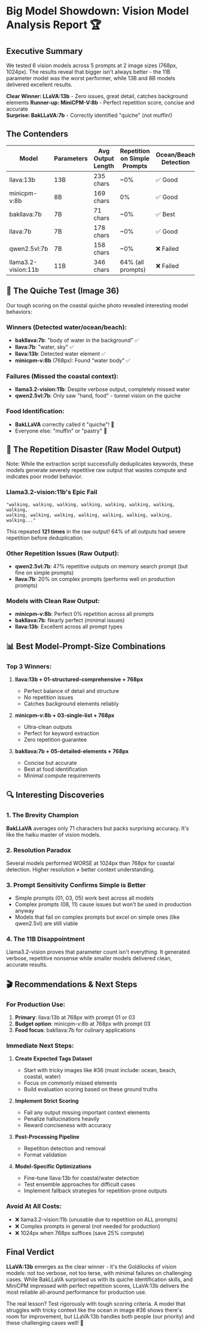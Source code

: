 # Big Model Showdown: Vision Model Analysis Report 🏆

## Executive Summary

We tested 6 vision models across 5 prompts at 2 image sizes (768px, 1024px). The results reveal that bigger isn't always better - the 11B parameter model was the worst performer, while 13B and 8B models delivered excellent results.

**Clear Winner: LLaVA:13b** - Zero issues, great detail, catches background elements
**Runner-up: MiniCPM-V:8b** - Perfect repetition score, concise and accurate  
**Surprise: BakLLaVA:7b** - Correctly identified "quiche" (not muffin!)

## The Contenders

| Model | Parameters | Avg Output Length | Repetition on Simple Prompts | Ocean/Beach Detection |
|-------|------------|-------------------|------------------------------|----------------------|
| llava:13b | 13B | 235 chars | ~0% | ✅ Good |
| minicpm-v:8b | 8B | 169 chars | 0% | ✅ Good |
| bakllava:7b | 7B | 71 chars | ~0% | ✅ Best |
| llava:7b | 7B | 178 chars | ~0% | ✅ Good |
| qwen2.5vl:7b | 7B | 158 chars | ~0% | ❌ Failed |
| llama3.2-vision:11b | 11B | 346 chars | 64% (all prompts) | ❌ Failed |

## 🎯 The Quiche Test (Image 36)

Our tough scoring on the coastal quiche photo revealed interesting model behaviors:

### Winners (Detected water/ocean/beach):
- **bakllava:7b**: "body of water in the background" ✅
- **llava:7b**: "water, sky" ✅
- **llava:13b**: Detected water element ✅
- **minicpm-v:8b** (768px): Found "water body" ✅

### Failures (Missed the coastal context):
- **llama3.2-vision:11b**: Despite verbose output, completely missed water
- **qwen2.5vl:7b**: Only saw "hand, food" - tunnel vision on the quiche

### Food Identification:
- **BakLLaVA** correctly called it "quiche"! 🥧
- Everyone else: "muffin" or "pastry" 🧁

## 🚨 The Repetition Disaster (Raw Model Output)

Note: While the extraction script successfully deduplicates keywords, these models generate severely repetitive raw output that wastes compute and indicates poor model behavior.

### Llama3.2-vision:11b's Epic Fail
```
"walking, walking, walking, walking, walking, walking, walking, walking, 
walking, walking, walking, walking, walking, walking, walking, walking..."
```
This repeated **121 times** in the raw output! 64% of all outputs had severe repetition before deduplication.

### Other Repetition Issues (Raw Output):
- **qwen2.5vl:7b**: 47% repetitive outputs on memory search prompt (but fine on simple prompts)
- **llava:7b**: 20% on complex prompts (performs well on production prompts)

### Models with Clean Raw Output:
- **minicpm-v:8b**: Perfect 0% repetition across all prompts
- **bakllava:7b**: Nearly perfect (minimal issues)
- **llava:13b**: Excellent across all prompt types

## 📊 Best Model-Prompt-Size Combinations

### Top 3 Winners:

1. **llava:13b + 01-structured-comprehensive + 768px**
   - Perfect balance of detail and structure
   - No repetition issues
   - Catches background elements reliably

2. **minicpm-v:8b + 03-single-list + 768px**
   - Ultra-clean outputs
   - Perfect for keyword extraction
   - Zero repetition guarantee

3. **bakllava:7b + 05-detailed-elements + 768px**
   - Concise but accurate
   - Best at food identification
   - Minimal compute requirements

## 🔍 Interesting Discoveries

### 1. The Brevity Champion
**BakLLaVA** averages only 71 characters but packs surprising accuracy. It's like the haiku master of vision models.

### 2. Resolution Paradox
Several models performed WORSE at 1024px than 768px for coastal detection. Higher resolution ≠ better context understanding.

### 3. Prompt Sensitivity Confirms Simple is Better
- Simple prompts (01, 03, 05) work best across all models
- Complex prompts (08, 11) cause issues but won't be used in production anyway
- Models that fail on complex prompts but excel on simple ones (like qwen2.5vl) are still viable

### 4. The 11B Disappointment
Llama3.2-vision proves that parameter count isn't everything. It generated verbose, repetitive nonsense while smaller models delivered clean, accurate results.

## 🎬 Recommendations & Next Steps

### For Production Use:
1. **Primary**: llava:13b at 768px with prompt 01 or 03
2. **Budget option**: minicpm-v:8b at 768px with prompt 03
3. **Food focus**: bakllava:7b for culinary applications

### Immediate Next Steps:

1. **Create Expected Tags Dataset**
   - Start with tricky images like #36 (must include: ocean, beach, coastal, water)
   - Focus on commonly missed elements
   - Build evaluation scoring based on these ground truths

2. **Implement Strict Scoring**
   - Fail any output missing important context elements
   - Penalize hallucinations heavily
   - Reward conciseness with accuracy

3. **Post-Processing Pipeline**
   - Repetition detection and removal
   - Format validation

4. **Model-Specific Optimizations**
   - Fine-tune llava:13b for coastal/water detection
   - Test ensemble approaches for difficult cases
   - Implement fallback strategies for repetition-prone outputs

### Avoid At All Costs:
- ❌ llama3.2-vision:11b (unusable due to repetition on ALL prompts)
- ❌ Complex prompts in general (not needed for production)
- ❌ 1024px when 768px suffices (save 25% compute)

## Final Verdict

**LLaVA:13b** emerges as the clear winner - it's the Goldilocks of vision models: not too verbose, not too terse, with minimal failures on challenging cases. While BakLLaVA surprised us with its quiche identification skills, and MiniCPM impressed with perfect repetition scores, LLaVA:13b delivers the most reliable all-around performance for production use.

The real lesson? Test rigorously with tough scoring criteria. A model that struggles with tricky context like the ocean in image #36 shows there's room for improvement, but LLaVA:13b handles both people (our priority) and these challenging cases well! 🌊